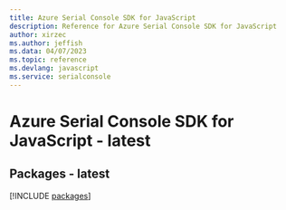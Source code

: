 ```yaml
---
title: Azure Serial Console SDK for JavaScript
description: Reference for Azure Serial Console SDK for JavaScript
author: xirzec
ms.author: jeffish
ms.data: 04/07/2023
ms.topic: reference
ms.devlang: javascript
ms.service: serialconsole
---
```

# Azure Serial Console SDK for JavaScript - latest
## Packages - latest
[!INCLUDE [packages](serial-console-index.md)]